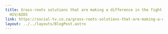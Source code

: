 ```yaml
---
title: Grass-roots solutions that are making a difference in the fight against
  HIV/AIDS
link: https://social-tv.co.za/grass-roots-solutions-that-are-making-a-difference-in-the-fight-against-hiv-aids/
layout: ../../layouts/BlogPost.astro
---
```

